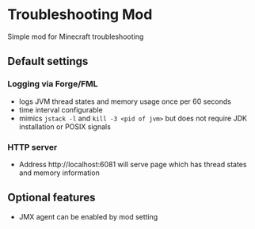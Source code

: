 # Troubleshooting Mod

Simple mod for Minecraft troubleshooting

## Default settings
### Logging via Forge/FML
 * logs JVM thread states and memory usage once per 60 seconds
 * time interval configurable
 * mimics `jstack -l` and `kill -3 <pid of jvm>` but does not require JDK installation or POSIX signals

### HTTP server
 * Address http://localhost:6081 will serve page which has thread states and memory information

## Optional features
 * JMX agent can be enabled by mod setting